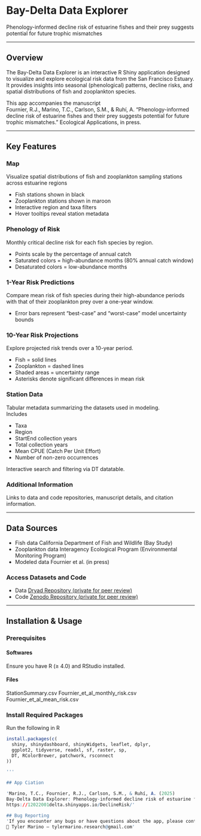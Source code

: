 #  Bay-Delta Data Explorer  
Phenology-informed decline risk of estuarine fishes and their prey suggests potential for future trophic mismatches

---

##  Overview
The Bay-Delta Data Explorer is an interactive R Shiny application designed to visualize and explore ecological risk data from the San Francisco Estuary. It provides insights into seasonal (phenological) patterns, decline risks, and spatial distributions of fish and zooplankton species.  

This app accompanies the manuscript  
 Fournier, R.J., Marino, T.C., Carlson, S.M., & Ruhí, A. “Phenology-informed decline risk of estuarine fishes and their prey suggests potential for future trophic mismatches.” Ecological Applications, in press.

---

##  Key Features

###  Map  
Visualize spatial distributions of fish and zooplankton sampling stations across estuarine regions
- Fish stations shown in black  
- Zooplankton stations shown in maroon  
- Interactive region and taxa filters  
- Hover tooltips reveal station metadata  

### Phenology of Risk  
Monthly critical decline risk for each fish species by region.  
- Points scale by the percentage of annual catch  
- Saturated colors = high-abundance months (80% annual catch window)  
- Desaturated colors = low-abundance months  

###  1-Year Risk Predictions  
Compare mean risk of fish species during their high-abundance periods with that of their zooplankton prey over a one-year window.  
- Error bars represent “best-case” and “worst-case” model uncertainty bounds  

###  10-Year Risk Projections  
Explore projected risk trends over a 10-year period.  
- Fish = solid lines  
- Zooplankton = dashed lines  
- Shaded areas = uncertainty range  
- Asterisks denote significant differences in mean risk  

###  Station Data  
Tabular metadata summarizing the datasets used in modeling.  
Includes
- Taxa  
- Region  
- StartEnd collection years  
- Total collection years  
- Mean CPUE (Catch Per Unit Effort)  
- Number of non-zero occurrences  

Interactive search and filtering via DT datatable.

###  Additional Information  
Links to data and code repositories, manuscript details, and citation information.

---

##  Data Sources

- Fish data California Department of Fish and Wildlife (Bay Study)  
- Zooplankton data Interagency Ecological Program (Environmental Monitoring Program)  
- Modeled data Fournier et al. (in press)

### Access Datasets and Code
- Data [Dryad Repository (private for peer review)](httpdatadryad.orgstashsharezfLH561PA-zI0Kf_JAgr9gk9ejY2f3ecASN0zvp_vjM)  
- Code [Zenodo Repository (private for peer review)](httpszenodo.org)

---

## Installation & Usage

### Prerequisites  
#### Softwares
Ensure you have R (≥ 4.0) and RStudio installed.

#### Files
StationSummary.csv
Fournier_et_al_monthly_risk.csv
Fournier_et_al_mean_risk.csv

### Install Required Packages  
Run the following in R
```r
install.packages(c(
  shiny, shinydashboard, shinyWidgets, leaflet, dplyr, 
  ggplot2, tidyverse, readxl, sf, raster, sp, 
  DT, RColorBrewer, patchwork, rsconnect
))

'''

## App Ciation

'Marino, T.C., Fournier, R.J., Carlson, S.M., & Ruhí, A. (2025)
Bay-Delta Data Explorer: Phenology-informed decline risk of estuarine fishes and their prey suggests potential for future trophic mismatches.
https://12022001delta.shinyapps.io/DeclineRisk/'

## Bug Reporting
'If you encounter any bugs or have questions about the app, please contact:
📧 Tyler Marino — tylermarino.research@gmail.com'